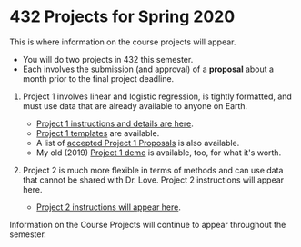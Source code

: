 # 432 Projects for Spring 2020

This is where information on the course projects will appear. 

- You will do two projects in 432 this semester. 
- Each involves the submission (and approval) of a **proposal** about a month prior to the final project deadline.

1. Project 1 involves linear and logistic regression, is tightly formatted, and must use data that are already available to anyone on Earth. 
    - [Project 1 instructions and details are here](https://github.com/THOMASELOVE/2020-432/tree/master/projects/project1).
    - [Project 1 templates](https://github.com/THOMASELOVE/2020-432/tree/master/projects/project1/templates) are available.
    - A list of [accepted Project 1 Proposals](https://github.com/THOMASELOVE/2020-432/blob/master/projects/project1/approved_proposals.md) is also available.
    - My old (2019) [Project 1 demo](https://github.com/THOMASELOVE/2020-432/tree/master/projects/2019-project-1-demo) is available, too, for what it's worth.
    
2. Project 2 is much more flexible in terms of methods and can use data that cannot be shared with Dr. Love. Project 2 instructions will appear here.
    - [Project 2 instructions will appear here](https://github.com/THOMASELOVE/2020-432/tree/master/projects/project2).

Information on the Course Projects will continue to appear throughout the semester.
